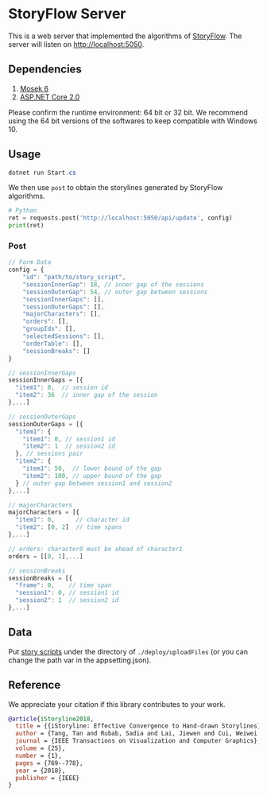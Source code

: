 # StoryFlow Server

This is a web server that implemented the algorithms of [StoryFlow](http://www.ycwu.org/projects/infovis13.html). The server will listen on [http://localhost:5050](http://localhost:5050).

## Dependencies

1. [Mosek 6](https://www.mosek.com/downloads/6/)
2. [ASP.NET Core 2.0](https://dotnet.microsoft.com/download/dotnet-core/2.0)

Please confirm the runtime environment: 64 bit or 32 bit. We recommend using the 64 bit versions of the softwares to keep compatible with Windows 10.

## Usage

```C#
dotnet run Start.cs
```

We then use `post` to obtain the storylines generated by StoryFlow algorithms.

```python
# Python
ret = requests.post('http://localhost:5050/api/update', config)
print(ret)
```
### Post

```javascript
// Form Data
config = {
    "id": "path/to/story_script",
    "sessionInnerGap": 18, // inner gap of the sessions
    "sessionOuterGap": 54, // outer gap between sessions
    "sessionInnerGaps": [],
    "sessionOuterGaps": [],
    "majorCharacters": [],
    "orders": [],
    "groupIds": [],
    "selectedSessions": [],
    "orderTable": [],
    "sessionBreaks": []
}

// sessionInnerGaps
sessionInnerGaps = [{
  "item1": 0,  // session id
  "item2": 36  // inner gap of the session
},...]

// sessionOuterGaps
sessionOuterGaps = [{
  "item1": {
    "item1": 0, // session1 id
    "item2": 1  // session2 id
  }, // sessions pair
  "item2": {
    "item1": 50,  // lower bound of the gap
    "item2": 100, // upper bound of the gap
  } // outer gap between session1 and session2
},...]

// majorCharacters
majorCharacters = [{
  "item1": 0,      // character id
  "item2": [0, 2]  // time spans
},...]

// orders: character0 must be ahead of character1
orders = [[0, 1],...]

// sessionBreaks
sessionBreaks = [{
  "frame": 0,    // time span
  "session1": 0, // session1 id
  "session2": 1  // session2 id
},...]
```

## Data

Put [story scripts](https://github.com/tangtan/istoryline/wiki/Story-Script) under the directory of `./deploy/uploadFiles` (or you can change the path var in the appsetting.json).

## Reference

We appreciate your citation if this library contributes to your work.

```bibtex
@article{iStoryline2018,
  title = {{iStoryline: Effective Convergence to Hand-drawn Storylines}},
  author = {Tang, Tan and Rubab, Sadia and Lai, Jiewen and Cui, Weiwei and Yu, Lingyun and Wu, Yingcai},
  journal = {IEEE Transactions on Visualization and Computer Graphics},
  volume = {25},
  number = {1},
  pages = {769--778},
  year = {2018},
  publisher = {IEEE}
}
```



